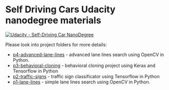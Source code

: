 # Self Driving Cars Udacity nanodegree materials
[![Udacity - Self-Driving Car NanoDegree](https://s3.amazonaws.com/udacity-sdc/github/shield-carnd.svg)](http://www.udacity.com/drive)

Please look into project folders for more details:

* [p4-advanced-lane-lines](https://github.com/AlexGechis/self-driving-cars-udacity/tree/master/p4-advanced-lane-lines) - advanced lane lines search using OpenCV in Python.
* [p3-behavioral-cloning](https://github.com/AlexGechis/self-driving-cars-udacity/tree/master/p3-behavioral-cloning) - behavioral cloning project using Keras and Tensorflow in Python
* [p2-traffic-signs](https://github.com/AlexGechis/self-driving-cars-udacity/tree/master/p2-traffic-signs) - traffic sign classificator using Tensorflow in Python
* [p1-lane-lines](https://github.com/AlexGechis/self-driving-cars-udacity/tree/master/p1-lane-lines) - simple lane lines search using OpenCV in Python.